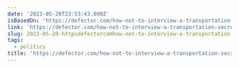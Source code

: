 ```yaml
---
date: '2023-05-20T23:53:43.000Z'
isBasedOn: 'https://defector.com/how-not-to-interview-a-transportation-secretary'
link: 'https://defector.com/how-not-to-interview-a-transportation-secretary'
slug: 2023-05-20-httpsdefectorcomhow-not-to-interview-a-transportation-secretary
tags:
  - politics
title: 'https://defector.com/how-not-to-interview-a-transportation-secretary'
---
```


